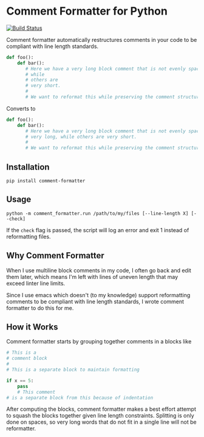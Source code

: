 # Comment Formatter for Python

[![Build Status](https://travis-ci.org/AlexPadron/comment_formatter.svg?branch=master)](https://travis-ci.org/AlexPadron/comment_formatter)

Comment formatter automatically restructures comments in your code to be compliant
with line length standards.

```python
def foo():
    def bar():
       # Here we have a very long block comment that is not evenly spaced. We see that some lines are very long,
       # while
       # others are
       # very short.
       #
       # We want to reformat this while preserving the comment structure
```
Converts to

```python
def foo():
    def bar():
       # Here we have a very long block comment that is not evenly spaced. We see that some lines are
       # very long, while others are very short.
       #
       # We want to reformat this while preserving the comment structure
```

## Installation

```
pip install comment-formatter
```


## Usage

```
python -m comment_formatter.run /path/to/my/files [--line-length X] [--check]
```

If the `check` flag is passed, the script will log an error and exit 1 instead of reformatting files.

## Why Comment Formatter

When I use multiline block comments in my code, I often go back and edit them later,
which means I'm left with lines of uneven length that may exceed linter line limits.

Since I use emacs which doesn't (to my knowledge) support reformatting comments to be compliant
with line length standards, I wrote comment formatter to do this for me.

## How it Works

Comment formatter starts by grouping together comments in a blocks like

```python
# This is a
# comment block
#
# This is a separate block to maintain formatting

if x == 5:
    pass
    # This comment
# is a separate block from this because of indentation
```

After computing the blocks, comment formatter makes a best effort attempt to squash
the blocks together given line length constraints.
Splitting is only done on spaces, so very long words that do not fit in a single line
will not be reformatter.
